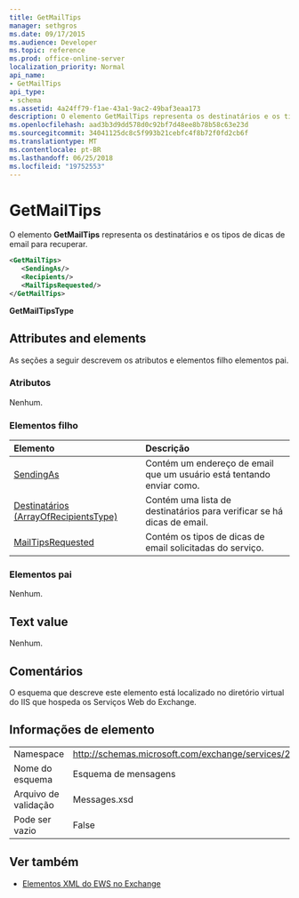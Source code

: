 ```yaml
---
title: GetMailTips
manager: sethgros
ms.date: 09/17/2015
ms.audience: Developer
ms.topic: reference
ms.prod: office-online-server
localization_priority: Normal
api_name:
- GetMailTips
api_type:
- schema
ms.assetid: 4a24ff79-f1ae-43a1-9ac2-49baf3eaa173
description: O elemento GetMailTips representa os destinatários e os tipos de dicas de email para recuperar.
ms.openlocfilehash: aad3b3d9dd578d0c92bf7d48ee8b78b58c63e23d
ms.sourcegitcommit: 34041125dc8c5f993b21cebfc4f8b72f0fd2cb6f
ms.translationtype: MT
ms.contentlocale: pt-BR
ms.lasthandoff: 06/25/2018
ms.locfileid: "19752553"
---
```

# <a name="getmailtips"></a>GetMailTips

O elemento **GetMailTips** representa os destinatários e os tipos de dicas de email para recuperar. 
  
```XML
<GetMailTips>
   <SendingAs/>
   <Recipients/>
   <MailTipsRequested/>
</GetMailTips>
```

 **GetMailTipsType**
## <a name="attributes-and-elements"></a>Attributes and elements

As seções a seguir descrevem os atributos e elementos filho elementos pai.
  
### <a name="attributes"></a>Atributos

Nenhum.
  
### <a name="child-elements"></a>Elementos filho

|**Elemento**|**Descrição**|
|:-----|:-----|
|[SendingAs](sendingas.md) <br/> |Contém um endereço de email que um usuário está tentando enviar como.  <br/> |
|[Destinatários (ArrayOfRecipientsType)](recipients-arrayofrecipientstype.md) <br/> |Contém uma lista de destinatários para verificar se há dicas de email.  <br/> |
|[MailTipsRequested](mailtipsrequested.md) <br/> |Contém os tipos de dicas de email solicitadas do serviço.  <br/> |
   
### <a name="parent-elements"></a>Elementos pai

Nenhum.
  
## <a name="text-value"></a>Text value

Nenhum.
  
## <a name="remarks"></a>Comentários

O esquema que descreve este elemento está localizado no diretório virtual do IIS que hospeda os Serviços Web do Exchange.
  
## <a name="element-information"></a>Informações de elemento

|||
|:-----|:-----|
|Namespace  <br/> |http://schemas.microsoft.com/exchange/services/2006/messages  <br/> |
|Nome do esquema  <br/> |Esquema de mensagens  <br/> |
|Arquivo de validação  <br/> |Messages.xsd  <br/> |
|Pode ser vazio  <br/> |False  <br/> |
   
## <a name="see-also"></a>Ver também



- [Elementos XML do EWS no Exchange](ews-xml-elements-in-exchange.md)

